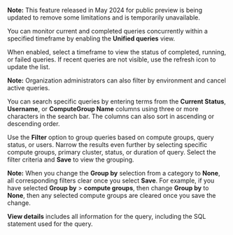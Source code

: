 **Note:** This feature released in May 2024 for public preview is being updated to remove some limitations and is temporarily unavailable.

You can monitor current and completed queries concurrently within a specified timeframe by enabling the **Unified queries** view.

When enabled, select a timeframe to view the status of completed, running, or failed queries. If recent queries are not visible, use the refresh icon to update the list.

**Note:** Organization administrators can also filter by environment and cancel active queries.

You can search specific queries by entering terms from the **Current Status**, **Username**, or **ComputeGroup Name** columns using three or more characters in the search bar. The columns can also sort in ascending or descending order.

Use the **Filter** option to group queries based on compute groups, query status, or users. Narrow the results even further by selecting specific compute groups, primary cluster, status, or duration of query. Select the filter criteria and **Save** to view the grouping.

**Note:** When you change the **Group by** selection from a category to **None**, all corresponding filters clear once you select **Save**. For example, if you have selected **Group by** > **compute groups**, then change **Group by** to **None**, then any selected compute groups are cleared once you save the change.

**View details** includes all information for the query, including the SQL statement used for the query.

